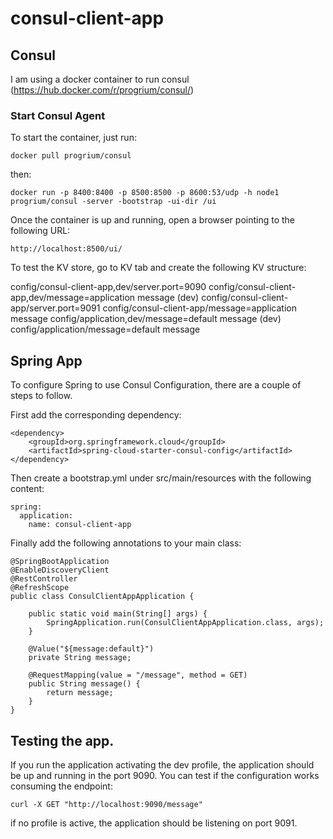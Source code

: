 # consul-client-app

## Consul

I am using a docker container to run consul (https://hub.docker.com/r/progrium/consul/)

### Start Consul Agent

To start the container, just run:

```
docker pull progrium/consul
```

then:

```
docker run -p 8400:8400 -p 8500:8500 -p 8600:53/udp -h node1 progrium/consul -server -bootstrap -ui-dir /ui
```

Once the container is up and running, open a browser pointing to the following URL:

```
http://localhost:8500/ui/
```

To test the KV store, go to KV tab and create the following KV structure:

config/consul-client-app,dev/server.port=9090
config/consul-client-app,dev/message=application message (dev)
config/consul-client-app/server.port=9091
config/consul-client-app/message=application message
config/application,dev/message=default message (dev)
config/application/message=default message


## Spring App

To configure Spring to use Consul Configuration, there are a couple of steps to follow.

First add the corresponding dependency:

```
<dependency>
    <groupId>org.springframework.cloud</groupId>
    <artifactId>spring-cloud-starter-consul-config</artifactId>
</dependency>
```

Then create a bootstrap.yml under src/main/resources with the following content:

```
spring:
  application:
    name: consul-client-app
```

Finally add the following annotations to your main class:

```
@SpringBootApplication
@EnableDiscoveryClient
@RestController
@RefreshScope
public class ConsulClientAppApplication {

    public static void main(String[] args) {
        SpringApplication.run(ConsulClientAppApplication.class, args);
    }

    @Value("${message:default}")
    private String message;

    @RequestMapping(value = "/message", method = GET)
    public String message() {
        return message;
    }
}
```

## Testing the app.

If you run the application activating the dev profile, the application should be up and running in the port 9090. You can test if the configuration works consuming the endpoint:

```
curl -X GET "http://localhost:9090/message"
```

if no profile is active, the application should be listening on port 9091.
